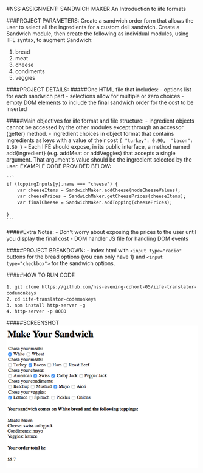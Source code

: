 #NSS ASSIGNMENT: SANDWICH MAKER
An Introduction to iife formats


###PROJECT PARAMETERS:
Create a sandwich order form that allows the user to select all the ingredients for a custom deli sandwich. Create a Sandwich module, then create the following as individual modules, using IIFE syntax, to augment Sandwich:

1. bread
2. meat
3. cheese
4. condiments
5. veggies

####PROJECT DETAILS:
#####One HTML file that includes:
	- options list for each sandwich part
	- selections allow for multiple or zero choices
	- empty DOM elements to include the final sandwich order for the cost to be inserted

#####Main objectives for iife format and file structure:
	- ingredient objects cannot be accessed by the other modules except through an accessor (getter) method.
	- ingredient choices in object format that contains ingredients as keys with a value of their cost
		```
		{
			"turkey": 0.90, 
			"bacon": 1.50
		}
		```
	- Each IIFE should expose, in its public interface, a method named add{ingredient} (e.g. addMeat or addVeggies) that accepts a single argument. That argument's value should be the ingredient selected by the user. EXAMPLE CODE PROVIDED BELOW:

	```
	if (toppingInputs[y].name === "cheese") {
		var cheeseItems = SandwichMaker.addCheese(nodeCheeseValues);
		var cheesePrices = SandwichMaker.getCheesePrices(cheeseItems);
		var finalCheese = SandwichMaker.addTopping(cheesePrices);

	}
	```
#####Extra Notes:
	- Don't worry about exposing the prices to the user until you display the final cost
	- DOM handler JS file for handling DOM events

#####PROJECT BREAKDOWN:
	- index.html with `<input type="radio"` buttons for the bread options (you can only have 1) and `<input type="checkbox">` for the sandwich options.

#####HOW TO RUN CODE
```
1. git clone https://github.com/nss-evening-cohort-05/iife-translator-codemonkeys
2. cd iife-translator-codemonkeys
3. npm install http-server -g
4. http-server -p 8080
```

#####SCREENSHOT
![sandwich maker app screenshot](https://raw.githubusercontent.com/anessao/sandwichMaker/maker/Screen%20Shot%202017-03-03%20at%204.11.48%20PM.png)




